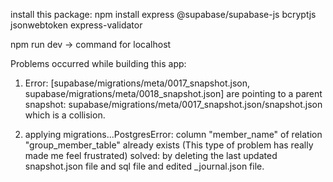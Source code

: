 <!-- npm is for installing and managing dependencies, while npx is for executing packages
npx allows running a package's command-line interface (CLI) tool without installing it globally or locally
npx will automatically install the package if it hasn't been installed already
npm is used for managing dependencies in a project, while npx is used for executing command-line tools that are part of a package -->


install this package:
npm install express @supabase/supabase-js bcryptjs jsonwebtoken express-validator

npm run dev -> command for localhost



Problems occurred while building this app:
1. Error: [supabase/migrations/meta/0017_snapshot.json, supabase/migrations/meta/0018_snapshot.json] are pointing to a parent snapshot: supabase/migrations/meta/0017_snapshot.json/snapshot.json which is a collision.

2. applying migrations...PostgresError: column "member_name" of relation "group_member_table" already exists  (This type of problem has really made me feel frustrated) 
   solved: by deleting the last updated snapshot.json file and sql file and edited _journal.json file.